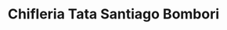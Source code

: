 ---
title: "Chifleria Tata Santiago Bombori"
url: /ciudad-satelite/chifleria-tata-santiago-bombori/
shop: comodidad
---